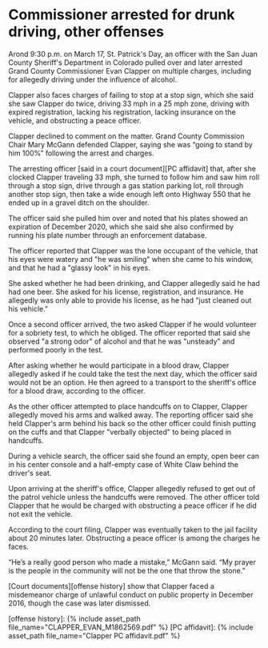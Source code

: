 # Commissioner arrested for drunk driving, other offenses

Arond 9:30 p.m. on March 17, St. Patrick's Day, an officer with the San Juan County Sheriff's Department in Colorado pulled over and later arrested Grand County Commissioner Evan Clapper on multiple charges, including for allegedly driving under the influence of alcohol.

Clapper also faces charges of failing to stop at a stop sign, which she said she saw Clapper do twice, driving 33 mph in a 25 mph zone, driving with expired registration, lacking his registration, lacking insurance on the vehicle, and obstructing a peace officer.

Clapper declined to comment on the matter. Grand County Commission Chair Mary McGann defended Clapper, saying she was “going to stand by him 100%” following the arrest and charges.

The arresting officer [said in a court document][PC affidavit] that, after she clocked Clapper traveling 33 mph, she turned to follow him and saw him roll through a stop sign, drive through a gas station parking lot, roll through another stop sign, then take a wide enough left onto Highway 550 that he ended up in a gravel ditch on the shoulder.

The officer said she pulled him over and noted that his plates showed an expiration of December 2020, which she said she also confirmed by running his plate number through an enforcement database.

The officer reported that Clapper was the lone occupant of the vehicle, that his eyes were watery and "he was smiling" when she came to his window, and that he had a "glassy look" in his eyes.

She asked whether he had been drinking, and Clapper allegedly said he had had one beer. She asked for his license, registration, and insurance. He allegedly was only able to provide his license, as he had "just cleaned out his vehicle."

Once a second officer arrived, the two asked Clapper if he would volunteer for a sobriety test, to which he obliged. The officer reported that said she observed "a strong odor" of alcohol and that he was "unsteady" and performed poorly in the test.

After asking whether he would participate in a blood draw, Clapper allegedly asked if he could take the test the next day, which the officer said would not be an option. He then agreed to a transport to the sheriff's office for a blood draw, according to the officer.

As the other officer attempted to place handcuffs on to Clapper, Clapper allegedly moved his arms and walked away. The reporting officer said she held Clapper's arm behind his back so the other officer could finish putting on the cuffs and that Clapper "verbally objected" to being placed in handcuffs.

During a vehicle search, the officer said she found an empty, open beer can in his center console and a half-empty case of White Claw behind the driver's seat.

Upon arriving at the sheriff's office, Clapper allegedly refused to get out of the patrol vehicle unless the handcuffs were removed. The other officer told Clapper that he would be charged with obstructing a peace officer if he did not exit the vehicle.

According to the court filing, Clapper was eventually taken to the jail facility about 20 minutes later. Obstructing a peace officer is among the charges he faces.

“He’s a really good person who made a mistake,” McGann said. “My prayer is the people in the community will not be the one that throw the stone.”

[Court documents][offense history] show that Clapper faced a misdemeanor charge of unlawful conduct on public property in December 2016, though the case was later dismissed.


[offense history]: {% include asset_path file_name="CLAPPER_EVAN_M1862569.pdf" %}
[PC affidavit]: {% include asset_path file_name="Clapper PC affidavit.pdf" %}
